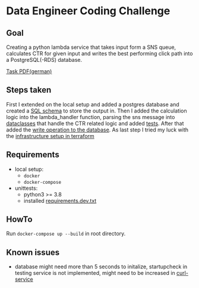 # Data Engineer Coding Challenge

## Goal
Creating a python lambda service that takes input form a SNS queue, calculates CTR for given input and writes the best performing click path into a PostgreSQL(-RDS) database.

[Task PDF(german)](./assets/task-german.pdf)

## Steps taken

First I extended on the local setup and added a postgres database and created a [SQL schema](./database/00-init.sql) to store the output in. Then I added the calculation logic into the lambda_handler function, parsing the sns message into [dataclasses](./src/ctr_entry.py) that handle the CTR related logic and added [tests](./tests/test_ctr_entry.py). After that added the [write operation to the database](./src/app.py#24). As last step I tried my luck with the [infrastructure setup in terraform](./infrastructure/main.tf)

## Requirements
- local setup:
    - `docker`
    - `docker-compose`
- unittests:
    - python3 >= 3.8 
    - installed [requirements.dev.txt](./tests/requirements.dev.txt)

## HowTo
Run `docker-compose up --build` in root directory.

## Known issues
- database might need more than 5 seconds to initalize, startupcheck in testing service is not implemented, might need to be increased in [curl-service](./curl-service/run.sh#4)